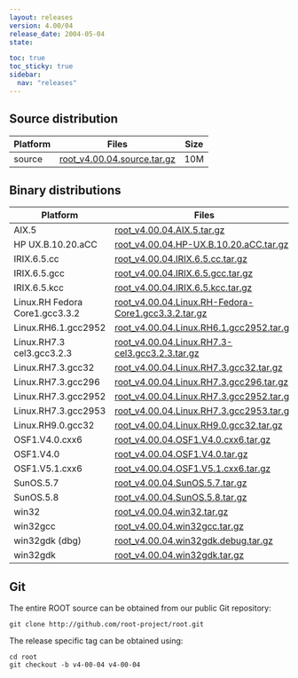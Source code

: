 ```yaml
---
layout: releases
version: 4.00/04
release_date: 2004-05-04
state:

toc: true
toc_sticky: true
sidebar:
  nav: "releases"
---
```



## Source distribution

| Platform       | Files | Size |
|-----------|-------|-----|
| source | [root_v4.00.04.source.tar.gz](https://root.cern/download/root_v4.00.04.source.tar.gz) |  10M |


## Binary distributions

| Platform       | Files | Size |
|-----------|-------|-----|
| AIX.5 | [root_v4.00.04.AIX.5.tar.gz](https://root.cern/download/root_v4.00.04.AIX.5.tar.gz) |  21M |
| HP UX.B.10.20.aCC | [root_v4.00.04.HP-UX.B.10.20.aCC.tar.gz](https://root.cern/download/root_v4.00.04.HP-UX.B.10.20.aCC.tar.gz) |  22M |
| IRIX.6.5.cc | [root_v4.00.04.IRIX.6.5.cc.tar.gz](https://root.cern/download/root_v4.00.04.IRIX.6.5.cc.tar.gz) |  21M |
| IRIX.6.5.gcc | [root_v4.00.04.IRIX.6.5.gcc.tar.gz](https://root.cern/download/root_v4.00.04.IRIX.6.5.gcc.tar.gz) |  25M |
| IRIX.6.5.kcc | [root_v4.00.04.IRIX.6.5.kcc.tar.gz](https://root.cern/download/root_v4.00.04.IRIX.6.5.kcc.tar.gz) |  19M |
| Linux.RH Fedora Core1.gcc3.3.2 | [root_v4.00.04.Linux.RH-Fedora-Core1.gcc3.3.2.tar.gz](https://root.cern/download/root_v4.00.04.Linux.RH-Fedora-Core1.gcc3.3.2.tar.gz) |  13M |
| Linux.RH6.1.gcc2952 | [root_v4.00.04.Linux.RH6.1.gcc2952.tar.gz](https://root.cern/download/root_v4.00.04.Linux.RH6.1.gcc2952.tar.gz) |  17M |
| Linux.RH7.3 cel3.gcc3.2.3 | [root_v4.00.04.Linux.RH7.3-cel3.gcc3.2.3.tar.gz](https://root.cern/download/root_v4.00.04.Linux.RH7.3-cel3.gcc3.2.3.tar.gz) |  13M |
| Linux.RH7.3.gcc32 | [root_v4.00.04.Linux.RH7.3.gcc32.tar.gz](https://root.cern/download/root_v4.00.04.Linux.RH7.3.gcc32.tar.gz) |  17M |
| Linux.RH7.3.gcc296 | [root_v4.00.04.Linux.RH7.3.gcc296.tar.gz](https://root.cern/download/root_v4.00.04.Linux.RH7.3.gcc296.tar.gz) |  18M |
| Linux.RH7.3.gcc2952 | [root_v4.00.04.Linux.RH7.3.gcc2952.tar.gz](https://root.cern/download/root_v4.00.04.Linux.RH7.3.gcc2952.tar.gz) |  18M |
| Linux.RH7.3.gcc2953 | [root_v4.00.04.Linux.RH7.3.gcc2953.tar.gz](https://root.cern/download/root_v4.00.04.Linux.RH7.3.gcc2953.tar.gz) |  18M |
| Linux.RH9.0.gcc32 | [root_v4.00.04.Linux.RH9.0.gcc32.tar.gz](https://root.cern/download/root_v4.00.04.Linux.RH9.0.gcc32.tar.gz) |  16M |
| OSF1.V4.0.cxx6 | [root_v4.00.04.OSF1.V4.0.cxx6.tar.gz](https://root.cern/download/root_v4.00.04.OSF1.V4.0.cxx6.tar.gz) |  23M |
| OSF1.V4.0 | [root_v4.00.04.OSF1.V4.0.tar.gz](https://root.cern/download/root_v4.00.04.OSF1.V4.0.tar.gz) |  22M |
| OSF1.V5.1.cxx6 | [root_v4.00.04.OSF1.V5.1.cxx6.tar.gz](https://root.cern/download/root_v4.00.04.OSF1.V5.1.cxx6.tar.gz) |  19M |
| SunOS.5.7 | [root_v4.00.04.SunOS.5.7.tar.gz](https://root.cern/download/root_v4.00.04.SunOS.5.7.tar.gz) |  21M |
| SunOS.5.8 | [root_v4.00.04.SunOS.5.8.tar.gz](https://root.cern/download/root_v4.00.04.SunOS.5.8.tar.gz) |  19M |
| win32 | [root_v4.00.04.win32.tar.gz](https://root.cern/download/root_v4.00.04.win32.tar.gz) |  17M |
| win32gcc | [root_v4.00.04.win32gcc.tar.gz](https://root.cern/download/root_v4.00.04.win32gcc.tar.gz) |  21M |
| win32gdk (dbg) | [root_v4.00.04.win32gdk.debug.tar.gz](https://root.cern/download/root_v4.00.04.win32gdk.debug.tar.gz) |  28M |
| win32gdk | [root_v4.00.04.win32gdk.tar.gz](https://root.cern/download/root_v4.00.04.win32gdk.tar.gz) |  16M |


## Git
The entire ROOT source can be obtained from our public Git repository:

~~~
git clone http://github.com/root-project/root.git
~~~
The release specific tag can be obtained using:
~~~
cd root
git checkout -b v4-00-04 v4-00-04
~~~

